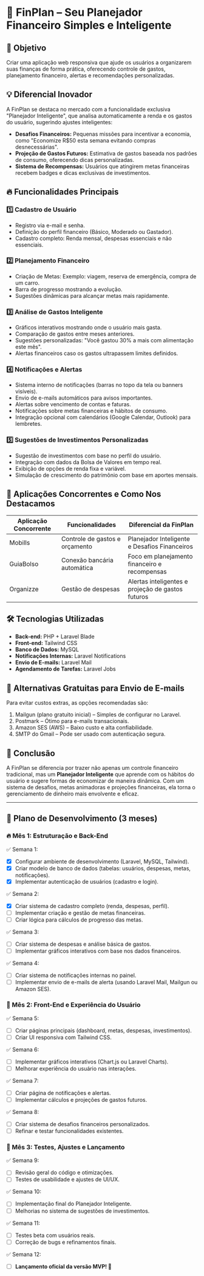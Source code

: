# 📌 FinPlan – Seu Planejador Financeiro Simples e Inteligente

## 🎯 Objetivo
Criar uma aplicação web responsiva que ajude os usuários a organizarem suas finanças de forma prática, oferecendo controle de gastos, planejamento financeiro, alertas e recomendações personalizadas.

## 💡 Diferencial Inovador
A FinPlan se destaca no mercado com a funcionalidade exclusiva "Planejador Inteligente", que analisa automaticamente a renda e os gastos do usuário, sugerindo ajustes inteligentes:
- **Desafios Financeiros:** Pequenas missões para incentivar a economia, como "Economize R$50 esta semana evitando compras desnecessárias".
- **Projeção de Gastos Futuros:** Estimativa de gastos baseada nos padrões de consumo, oferecendo dicas personalizadas.
- **Sistema de Recompensas:** Usuários que atingirem metas financeiras recebem badges e dicas exclusivas de investimentos.

## 🔥 Funcionalidades Principais
### 1️⃣ Cadastro de Usuário
- Registro via e-mail e senha.
- Definição do perfil financeiro (Básico, Moderado ou Gastador).
- Cadastro completo: Renda mensal, despesas essenciais e não essenciais.

### 2️⃣ Planejamento Financeiro
- Criação de Metas: Exemplo: viagem, reserva de emergência, compra de um carro.
- Barra de progresso mostrando a evolução.
- Sugestões dinâmicas para alcançar metas mais rapidamente.

### 3️⃣ Análise de Gastos Inteligente
- Gráficos interativos mostrando onde o usuário mais gasta.
- Comparação de gastos entre meses anteriores.
- Sugestões personalizadas: "Você gastou 30% a mais com alimentação este mês".
- Alertas financeiros caso os gastos ultrapassem limites definidos.

### 4️⃣ Notificações e Alertas
- Sistema interno de notificações (barras no topo da tela ou banners visíveis).
- Envio de e-mails automáticos para avisos importantes.
- Alertas sobre vencimento de contas e faturas.
- Notificações sobre metas financeiras e hábitos de consumo.
- Integração opcional com calendários (Google Calendar, Outlook) para lembretes.

### 5️⃣ Sugestões de Investimentos Personalizadas
- Sugestão de investimentos com base no perfil do usuário.
- Integração com dados da Bolsa de Valores em tempo real.
- Exibição de opções de renda fixa e variável.
- Simulação de crescimento do patrimônio com base em aportes mensais.

## 🔄 Aplicações Concorrentes e Como Nos Destacamos
| Aplicação Concorrente | Funcionalidades | Diferencial da FinPlan |
|----------------------|----------------|------------------------|
| Mobills | Controle de gastos e orçamento | Planejador Inteligente e Desafios Financeiros |
| GuiaBolso | Conexão bancária automática | Foco em planejamento financeiro e recompensas |
| Organizze | Gestão de despesas | Alertas inteligentes e projeção de gastos futuros |

## 🛠 Tecnologias Utilizadas
- **Back-end:** PHP + Laravel Blade
- **Front-end:** Tailwind CSS
- **Banco de Dados:** MySQL
- **Notificações Internas:** Laravel Notifications
- **Envio de E-mails:** Laravel Mail
- **Agendamento de Tarefas:** Laravel Jobs

## 📩 Alternativas Gratuitas para Envio de E-mails
Para evitar custos extras, as opções recomendadas são:
1. Mailgun (plano gratuito inicial) – Simples de configurar no Laravel.
2. Postmark – Ótimo para e-mails transacionais.
3. Amazon SES (AWS) – Baixo custo e alta confiabilidade.
4. SMTP do Gmail – Pode ser usado com autenticação segura.

## 🚀 Conclusão
A FinPlan se diferencia por trazer não apenas um controle financeiro tradicional, mas um **Planejador Inteligente** que aprende com os hábitos do usuário e sugere formas de economizar de maneira dinâmica. Com um sistema de desafios, metas animadoras e projeções financeiras, ela torna o gerenciamento de dinheiro mais envolvente e eficaz.

---

## 📅 Plano de Desenvolvimento (3 meses)
### 🔥 Mês 1: Estruturação e Back-End
✅ Semana 1:
- [X] Configurar ambiente de desenvolvimento (Laravel, MySQL, Tailwind).
- [X] Criar modelo de banco de dados (tabelas: usuários, despesas, metas, notificações).
- [X] Implementar autenticação de usuários (cadastro e login).

✅ Semana 2:
- [X] Criar sistema de cadastro completo (renda, despesas, perfil).
- [ ] Implementar criação e gestão de metas financeiras.
- [ ] Criar lógica para cálculos de progresso das metas.

✅ Semana 3:
- [ ] Criar sistema de despesas e análise básica de gastos.
- [ ] Implementar gráficos interativos com base nos dados financeiros.

✅ Semana 4:
- [ ] Criar sistema de notificações internas no painel.
- [ ] Implementar envio de e-mails de alerta (usando Laravel Mail, Mailgun ou Amazon SES).

### 🚀 Mês 2: Front-End e Experiência do Usuário
✅ Semana 5:
- [ ] Criar páginas principais (dashboard, metas, despesas, investimentos).
- [ ] Criar UI responsiva com Tailwind CSS.

✅ Semana 6:
- [ ] Implementar gráficos interativos (Chart.js ou Laravel Charts).
- [ ] Melhorar experiência do usuário nas interações.

✅ Semana 7:
- [ ] Criar página de notificações e alertas.
- [ ] Implementar cálculos e projeções de gastos futuros.

✅ Semana 8:
- [ ] Criar sistema de desafios financeiros personalizados.
- [ ] Refinar e testar funcionalidades existentes.

### 🎯 Mês 3: Testes, Ajustes e Lançamento
✅ Semana 9:
- [ ] Revisão geral do código e otimizações.
- [ ] Testes de usabilidade e ajustes de UI/UX.

✅ Semana 10:
- [ ] Implementação final do Planejador Inteligente.
- [ ] Melhorias no sistema de sugestões de investimentos.

✅ Semana 11:
- [ ] Testes beta com usuários reais.
- [ ] Correção de bugs e refinamentos finais.

✅ Semana 12:
- [ ] **Lançamento oficial da versão MVP! 🚀**


